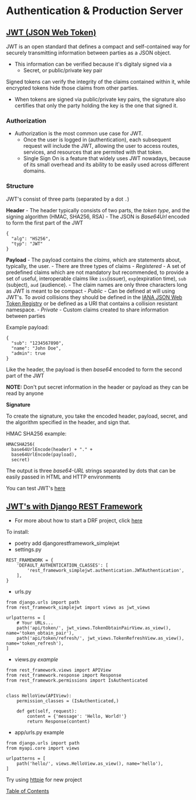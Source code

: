 # Authentication & Production Server

## [JWT (JSON Web Token)](https://jwt.io/introduction/)

JWT is an open standard that defines a compact and self-contained way for securely transmitting information between parties as a JSON object. 
- This information can be verified because it's digitaly signed via a
  - Secret, or public/private key pair 

Signed tokens can verify the integrity of the claims contained within it, while encrypted tokens hide those claims from other parties. 
- When tokens are signed via public/private key pairs, the signature also certifies that only the party holding the key is the one that signed it. 

### Authorization
- Authorization is the most common use case for JWT.
  - Once the user is logged in (authentication), each subsequent request will include the JWT, allowing the user to access routes, services, and resources that are permited with that token. 
  - Single Sign On is a feature that widely uses JWT nowadays, because of its small overhead and its ability to be easily used across different domains. 

### Structure
JWT's consist of three parts (separated by a dot `.`)

**Header**
    - The header typically consists of two parts, the _token type_, and the signing algorithm (HMAC, SHA256, RSA)
    - The JSON is _Base64Url_ encoded to form the first part of the JWT
```
{
  "alg": "HS256",
  "typ": "JWT"
}
```

**Payload**
    - The payload contains the _claims_, which are statements about, typically, the user. 
    - There are three types of claims
      - _Registered_
        - A set of predefined claims which are not mandatory but recommended, to provide a set of useful, interoperable claims like `iss`(issuer), `exp`(expiration time), `sub` (subject), `aud` (audience).
        - The claim names are only three characters long as JWT is meant to be compact
      - _Public_
        - Can be defined at will using JWT's. To avoid collisions they should be defined in the [IANA JSON Web Token Registry](https://www.iana.org/assignments/jwt/jwt.xhtml) or be defined as a URI that contains a collision resistant namespace.
      - _Private_
        - Custom claims created to share information between parties

Example payload:
```
{
  "sub": "1234567890",
  "name": "John Doe",
  "admin": true
}
```
Like the header, the payload is then _base64_ encoded to form the second part of the JWT

**NOTE:** Don't put secret information in the header or payload as they can be read by anyone

**Signature**

To create the signature, you take the encoded header, payload, secret, and the algorithm specified in the header, and sign that. 

HMAC SHA256 example:
```
HMACSHA256(
  base64UrlEncode(header) + "." +
  base64UrlEncode(payload),
  secret)
```

The output is three _base64-URL_ strings separated by dots that can be easily passed in HTML and HTTP environments

You can test JWT's [here](https://jwt.io/#debugger-io)

## [JWT's with Django REST Framework](https://simpleisbetterthancomplex.com/tutorial/2018/12/19/how-to-use-jwt-authentication-with-django-rest-framework.html)

- For more about how to start a DRF project, click [here](https://simpleisbetterthancomplex.com/tutorial/2018/11/22/how-to-implement-token-authentication-using-django-rest-framework.html)

To install:
- poetry add djangorestframework_simplejwt
- settings.py
```
REST_FRAMEWORK = {
    'DEFAULT_AUTHENTICATION_CLASSES': [
        'rest_framework_simplejwt.authentication.JWTAuthentication',
    ],
}
```
- urls.py
```
from django.urls import path
from rest_framework_simplejwt import views as jwt_views

urlpatterns = [
    # Your URLs...
    path('api/token/', jwt_views.TokenObtainPairView.as_view(), name='token_obtain_pair'),
    path('api/token/refresh/', jwt_views.TokenRefreshView.as_view(), name='token_refresh'),
]
```
- views.py _example_
```
from rest_framework.views import APIView
from rest_framework.response import Response
from rest_framework.permissions import IsAuthenticated


class HelloView(APIView):
    permission_classes = (IsAuthenticated,)

    def get(self, request):
        content = {'message': 'Hello, World!'}
        return Response(content)
```

- app/urls.py example
```
from django.urls import path
from myapi.core import views

urlpatterns = [
    path('hello/', views.HelloView.as_view(), name='hello'),
]
```

Try using [httpie](https://httpie.io/) for new project


[Table of Contents](../README.md)
